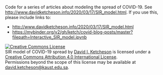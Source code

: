Code for a series of articles about modeling the spread of COVID-19.  See http://www.davidketcheson.info/2020/03/17/SIR_model.html.  If you use this,
please include links to:

- http://www.davidketcheson.info/2020/03/17/SIR_model.html
- https://mybinder.org/v2/gh/ketch/covid-blog-posts/master?filepath=Interactive_SIR_model.ipynb






<a rel="license" href="http://creativecommons.org/licenses/by/4.0/"><img alt="Creative Commons License" style="border-width:0" src="https://i.creativecommons.org/l/by/4.0/88x31.png" /></a><br /><span xmlns:dct="http://purl.org/dc/terms/" property="dct:title">SIR model of COVID-19 spread</span> by <a xmlns:cc="http://creativecommons.org/ns#" href="http://www.davidketcheson.info/2020/03/17/SIR_model.html" property="cc:attributionName" rel="cc:attributionURL">David I. Ketcheson</a> is licensed under a <a rel="license" href="http://creativecommons.org/licenses/by/4.0/">Creative Commons Attribution 4.0 International License</a>.<br />Permissions beyond the scope of this license may be available at <a xmlns:cc="http://creativecommons.org/ns#" href="david.ketcheson@kaust.edu.sa" rel="cc:morePermissions">david.ketcheson@kaust.edu.sa</a>.
